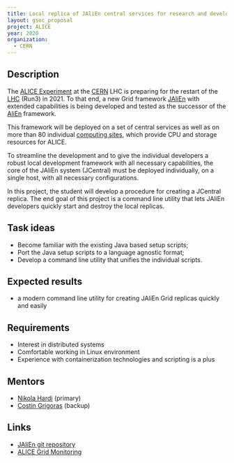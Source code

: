 ```yaml
---
title: Local replica of JAliEn central services for research and development
layout: gsoc_proposal
project: ALICE
year: 2020
organization:
  - CERN
---
```


## Description
The [ALICE Experiment](https://home.cern/science/experiments/alice) at the [CERN](https://home.cern) LHC is preparing for the restart of the [LHC](https://home.cern/science/accelerators/large-hadron-collider) (Run3) in 2021. To that end, a new Grid framework [JAliEn](https://gitlab.cern.ch/jalien/jalien) with extended capabilities is being developed and tested as the successor of the [AliEn](https://alien.web.cern.ch) framework.

This framework will be deployed on a set of central services as well as on more than 80 individual [computing sites](http://alimonitor.cern.ch/map.jsp), which provide CPU and storage resources for ALICE.

To streamline the development and to give the individual developers a robust local development framework with all necessary capabilities, the core of the JAliEn system (JCentral) must be deployed individually, on a single host, with all necessary configurations.

In this project, the student will develop a procedure for creating a JCentral replica. The end goal of this project is a command line utility that lets JAliEn developers quickly start and destroy the local replicas.

## Task ideas
 * Become familiar with the existing Java based setup scripts;
 * Port the Java setup scripts to a language agnostic format;
 * Develop a command line utility that unifies the individual scripts.

## Expected results
  * a modern command line utility for creating JAliEn Grid replicas quickly and easily

## Requirements
  * Interest in distributed systems
  * Comfortable working in Linux environment
  * Experience with containerization technologies and scripting is a plus

## Mentors
 * [Nikola Hardi](mailto:nhardi@cern.ch) (primary)
 * [Costin Grigoras](mailto:consting@cern.ch) (backup)

## Links
 * [JAliEn git repository](https://gitlab.cern.ch/jalien/jalien)
 * [ALICE Grid Monitoring](http://alimonitor.cern.ch)
